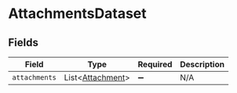 # AttachmentsDataset


## Fields

| Field                                                     | Type                                                      | Required                                                  | Description                                               |
| --------------------------------------------------------- | --------------------------------------------------------- | --------------------------------------------------------- | --------------------------------------------------------- |
| `attachments`                                             | List<[Attachment](../../models/components/Attachment.md)> | :heavy_minus_sign:                                        | N/A                                                       |